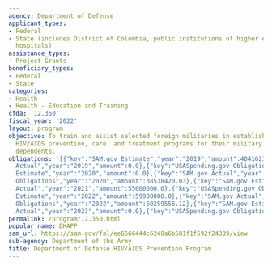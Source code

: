 ```yaml
---
agency: Department of Defense
applicant_types:
- Federal
- State (includes District of Columbia, public institutions of higher education and
  hospitals)
assistance_types:
- Project Grants
beneficiary_types:
- Federal
- State
categories:
- Health
- Health - Education and Training
cfda: '12.350'
fiscal_year: '2022'
layout: program
objective: To train and assist selected foreign militaries in establishing and implementing
  HIV/AIDS prevention, care, and treatment programs for their military personnel and
  dependents.
obligations: '[{"key":"SAM.gov Estimate","year":"2019","amount":40416238.0},{"key":"SAM.gov
  Actual","year":"2019","amount":0.0},{"key":"USASpending.gov Obligations","year":"2019","amount":44194003.48},{"key":"SAM.gov
  Estimate","year":"2020","amount":0.0},{"key":"SAM.gov Actual","year":"2020","amount":55000000.0},{"key":"USASpending.gov
  Obligations","year":"2020","amount":38538420.03},{"key":"SAM.gov Estimate","year":"2021","amount":55000000.0},{"key":"SAM.gov
  Actual","year":"2021","amount":55000000.0},{"key":"USASpending.gov Obligations","year":"2021","amount":52098951.51},{"key":"SAM.gov
  Estimate","year":"2022","amount":59900000.0},{"key":"SAM.gov Actual","year":"2022","amount":57000000.0},{"key":"USASpending.gov
  Obligations","year":"2022","amount":50259556.12},{"key":"SAM.gov Estimate","year":"2023","amount":53000000.0},{"key":"SAM.gov
  Actual","year":"2023","amount":0.0},{"key":"USASpending.gov Obligations","year":"2023","amount":34651692.61}]'
permalink: /program/12.350.html
popular_name: DHAPP
sam_url: https://sam.gov/fal/ee6566444c6248a6b581f1f592f24339/view
sub-agency: Department of the Army
title: Department of Defense HIV/AIDS Prevention Program
---
```

